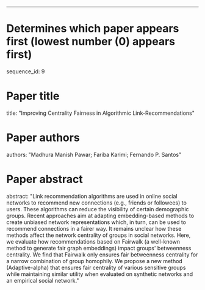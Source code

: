 --- 
# Determines which paper appears first (lowest number (0) appears first)
sequence_id: 9

# Paper title 
title: "Improving Centrality Fairness in Algorithmic Link-Recommendations"

# Paper authors 
authors: "Madhura Manish Pawar; Fariba Karimi; Fernando P. Santos"

# Paper abstract 
abstract: "Link recommendation algorithms are used in online social networks to recommend new connections (e.g., friends or followees) to users. These algorithms can reduce the visibility of certain demographic groups. Recent approaches aim at adapting embedding-based methods to create unbiased network representations which, in turn, can be used to recommend connections in a fairer way. It remains unclear how these methods affect the network centrality of groups in social networks. Here, we evaluate how recommendations based on Fairwalk (a well-known method to generate fair graph embeddings) impact groups' betweenness centrality. We find that Fairwalk only ensures fair betweenness centrality for a narrow combination of group homophily. We propose a new method (Adaptive-alpha) that ensures fair centrality of various sensitive groups while maintaining similar utility when evaluated on synthetic networks and an empirical social network."

